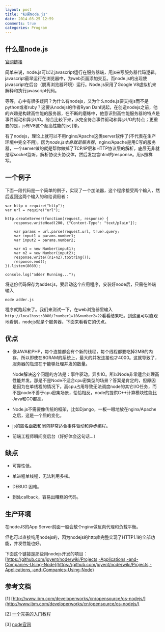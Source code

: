 ```yaml
---
layout: post
title: "初探Node.js"
date: 2014-03-25 12:59
comments: true
categories: Program
---
```


## 什么是node.js

[官网链接](http://nodejs.org)

简单来说，node.js可以让javascript运行在服务器端，用js来写服务器代码逻辑。javascript最早运行在浏览器中，为web页面添加交互。而node.js的出现使javascript在后台（脱离浏览器环境）运行。Node.js采用了Google V8虚拟机来解释和执行javascript代码。
<!-- more -->
等等，心中有很多疑问？为什么有nodejs，又为什么node.js要支持js而不是python或者ruby？这要从nodejs的作者Ryan Dahl说起，在创造nodejs之前，他的兴趣是构建高性能的服务器，在不断的磨练中，他意识到高性能服务器的特点是事件驱动和异步I/O。综合比较下来，js完全符合事件驱动和异步I/O的特点；更重要的是，js有V8这个超高性能的js引擎。

有了nodejs，理论上就可以不用nginx/Apache这类server软件了(不代表在生产环境中完全不用)。因为*node.js本身就是服务器*，nginx/Apache是用C写的服务器，一个server做的就是帮你做掉了TCP/IP层和HTTP协议层的解析，底层无非就是写socket监听，解析协议头协议体，然后发包含html的response。用js照样写。

## 一个例子

下面一段代码是一个简单的例子，实现了一个加法器，这个程序接受两个输入，然后返回这两个输入的和给调用者：

```
var http = require("http");
var url = require("url");

http.createServer(function(request, response) {
    response.writeHead(200, {"Content-Type": "text/plain"});

    var params = url.parse(request.url, true).query;
    var input1 = params.number1;
    var input2 = params.number2;

    var n1 = new Number(input1);
    var n2 = new Number(input2);
    response.write((n1+n2).toString());
    response.end();
}).listen(8080);

console.log("adder Running...");
```
将这份代码保存为adder.js，要启动这个应用程序，安装好node后，只需在终端输入
```
node adder.js
```
程序就跑起来了。我们来测试一下，在web浏览器里输入`http://localhost:8080/?number1=10&number2=22`看看结果吧。到这里可以直观地看到，nodejs就是个服务器，下面来看看它的优点。

## 优点

*   像JAVA和PHP，每个连接都会有个新的线程，每个线程都要吃掉2MB的内存，所以即使在8GRAM的系统上，最大的并发连接也才4000。这就导致了，服务器的瓶颈在于能够处理并发的数量。

    Node解决这个问题的方法是：事件驱动，异步IO。所以Node非常适合处理高性能并发。那是不是Node不适合cpu密集型的场景？答案是肯定的，但原因是因为在单线程的情况下，高cpu占用导致无法调度node的其它I/O任务，而不是node不善于cpu密集场景，恰恰相反，node的提供C++计算模块性能比Java和GO都高。

*   Node.js不需要像传统的框架，比如Django，一板一眼地放在nginx/Apache之后，这是一个质的变化。

*   js的匿名函数和闭包非常适合事件驱动和异步编程。

*   前端工程师瞬间变后台（好好体会这句话...）

## 缺点

*   可靠性低。

*   单进程单线程，无法利用多核。

*   DEBUG 困难。

*   到处callback，容易出糟糕的代码。

## 生产环境

在nodeJS的App Server前面一般会放个nginx做反向代理和负载平衡。

但也可以直接纯用nodejs的，因为nodejs的http库完整实现了HTTP1.1的全部功能，并发性能也好。

下面这个链接是那些用nodejs开发的项目：[https://github.com/joyent/node/wiki/Projects,-Applications,-and-Companies-Using-Node](https://github.com/joyent/node/wiki/Projects,-Applications,-and-Companies-Using-Node)

## 参考文档

[1] [http://www.ibm.com/developerworks/cn/opensource/os-nodejs/](http://www.ibm.com/developerworks/cn/opensource/os-nodejs/)

[2] [一个完美的入门教程](http://www.nodebeginner.org/index-zh-cn.html)

[3] [node官网](http://nodejs.org)
